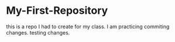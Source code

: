 # My-First-Repository
this is a repo I had to create for my class. 
I am practicing commiting changes.
testing changes.
